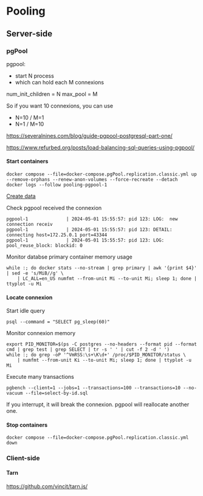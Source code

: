 # Pooling

## Server-side

### pgPool

pgpool:
- start N process
- which can hold each M connexions

num_init_children = N
max_pool = M

So if you want 10 connexions, you can use
- N=10 / M=1
- N=1 / M=10

https://severalnines.com/blog/guide-pgpool-postgresql-part-one/

https://www.refurbed.org/posts/load-balancing-sql-queries-using-pgpool/

#### Start containers

```shell
docker compose --file=docker-compose.pgPool.replication.classic.yml up --remove-orphans --renew-anon-volumes --force-recreate --detach
docker logs --follow pooling-pgpool-1
```

[Create data](../performance/memory/load-test)

Check pgpool received the connexion
```shell
pgpool-1              | 2024-05-01 15:55:57: pid 123: LOG:  new connection receiv
pgpool-1              | 2024-05-01 15:55:57: pid 123: DETAIL:  connecting host=172.25.0.1 port=43344
pgpool-1              | 2024-05-01 15:55:57: pid 123: LOG:  pool_reuse_block: blockid: 0
```

Monitor databse primary container memory usage
```shell
while :; do docker stats --no-stream | grep primary | awk '{print $4}' | sed -e 's/MiB//g' \
    | LC_ALL=en_US numfmt --from-unit Mi --to-unit Mi; sleep 1; done | ttyplot -u Mi
```

#### Locate connexion

Start idle query
```shell
psql --command = "SELECT pg_sleep(60)"
```

Monitor connexion memory
```shell
export PID_MONITOR=$(ps -C postgres --no-headers --format pid --format cmd | grep test | grep SELECT | tr -s ' ' | cut -f 2 -d ' ')
while :; do grep -oP '^VmRSS:\s+\K\d+' /proc/$PID_MONITOR/status \
    | numfmt --from-unit Ki --to-unit Mi; sleep 1; done | ttyplot -u Mi
```

Execute many transactions
```shell
pgbench --client=1 --jobs=1 --transactions=100 --transactions=10 --no-vacuum --file=select-by-id.sql
```

If you interrupt, it will break the connexion. pgpool will reallocate another one.


#### Stop containers

```shell
docker compose --file=docker-compose.pgPool.replication.classic.yml down
```

### Client-side

#### Tarn

https://github.com/vincit/tarn.js/
